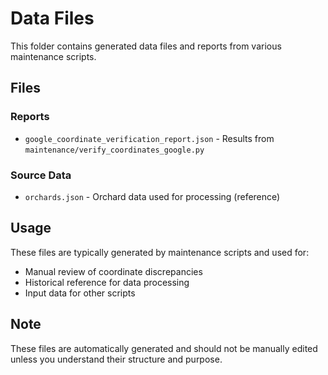 # Data Files

This folder contains generated data files and reports from various maintenance scripts.

## Files

### Reports
- `google_coordinate_verification_report.json` - Results from `maintenance/verify_coordinates_google.py`

### Source Data
- `orchards.json` - Orchard data used for processing (reference)

## Usage

These files are typically generated by maintenance scripts and used for:
- Manual review of coordinate discrepancies
- Historical reference for data processing
- Input data for other scripts

## Note

These files are automatically generated and should not be manually edited unless you understand their structure and purpose.


